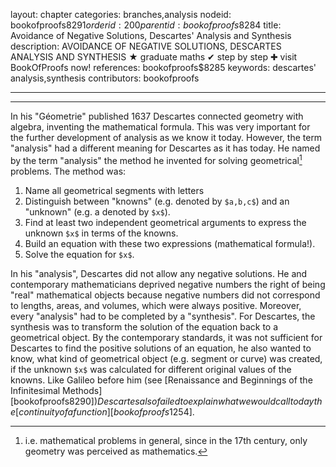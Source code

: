 layout: chapter
categories: branches,analysis
nodeid: bookofproofs$8291
orderid: 200
parentid: bookofproofs$8284
title: Avoidance of Negative Solutions, Descartes' Analysis and Synthesis
description: AVOIDANCE OF NEGATIVE SOLUTIONS, DESCARTES ANALYSIS AND SYNTHESIS ★ graduate maths ✔ step by step ✚ visit BookOfProofs now!
references: bookofproofs$8285
keywords: descartes' analysis,synthesis
contributors: bookofproofs

---


---

In his "Géometrie" published 1637 Descartes connected geometry with algebra, inventing the mathematical formula. This was very important for the further development of analysis as we know it today. However, the term "analysis" had a different meaning for Descartes as it has today. He named by the term "analysis" the method he invented for solving geometrical[^1] problems. The method was:
1. Name all geometrical segments with letters
1. Distinguish between "knowns" (e.g. denoted by `$a,b,c$`) and an "unknown" (e.g. a denoted by `$x$`).
1. Find at least two independent geometrical arguments to express the unknown `$x$` in terms of the knowns.
1. Build an equation with these two expressions (mathematical formula!).
1. Solve the equation for `$x$`.

In his "analysis", Descartes did not allow any negative solutions. He and contemporary mathematicians deprived negative numbers the right of being "real" mathematical objects because negative numbers did not correspond to lengths, areas, and volumes, which were always positive. Moreover, every "analysis" had to be completed by a "synthesis". For Descartes, the synthesis was to transform the solution of the equation back to a geometrical object. By the contemporary standards, it was not sufficient for Descartes to find the positive solutions of an equation, he also wanted to know, what kind of geometrical object (e.g. segment or curve) was created, if the unknown `$x$` was calculated for different original values of the knowns. Like Galileo before him (see [Renaissance and Beginnings of the Infinitesimal Methods][bookofproofs$8290]) Descartes also failed to explain what we would call today the [continuity of a function][bookofproofs$1254].
[^1]: i.e. mathematical problems in general, since in the 17th century, only geometry was perceived as mathematics.
